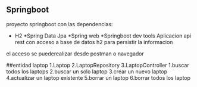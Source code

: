 ## Springboot
proyecto springboot con las dependencias:
* H2
*Spring Data Jpa
*Spring web
*Springboot dev tools
Aplicacion api rest con acceso a base de datos h2 para persistir la informacion

el acceso se puederealizar desde postman o navegador

##entidad laptop
1.Laptop
2.LaptopRepository
3.LaptopController
  1.buscar todos los laptops
  2.buscar un solo laptop
  3.crear un nuevo laptop
  4.actualizar un laptop existente
  5.borrar un laptop
  6.borrar todos los laptop